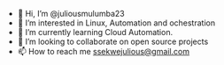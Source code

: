 - 👋 Hi, I’m @juliousmulumba23
- 👀 I’m interested in Linux, Automation and ochestration
- 🌱 I’m currently learning Cloud Automation.
- 💞️ I’m looking to collaborate on open source projects
- 📫 How to reach me ssekwejulious@gmail.com

<!---
juliousmulumba23/juliousmulumba23 is a ✨ special ✨ repository because its `README.md` (this file) appears on your GitHub profile.
You can click the Preview link to take a look at your changes.
--->
